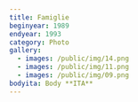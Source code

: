 ```yaml
---
title: Famiglie
beginyear: 1989
endyear: 1993
category: Photo
gallery:
  - images: /public/img/14.png
  - images: /public/img/11.png
  - images: /public/img/09.png
bodyita: Body **ITA**
---
```

